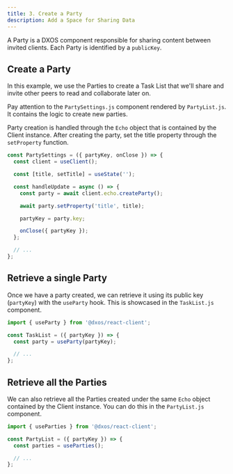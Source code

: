 ```yaml
---
title: 3. Create a Party
description: Add a Space for Sharing Data
---
```


A Party is a DXOS component responsible for sharing content between invited clients. Each Party is identified by a `publicKey`.

## Create a Party

In this example, we use the Parties to create a Task List that we'll share and invite other peers to read and collaborate later on.

Pay attention to the `PartySettings.js` component rendered by `PartyList.js`. It contains the logic to create new parties.

Party creation is handled through the `Echo` object that is contained by the Client instance. After creating the party, set the title property through the `setProperty` function.

```js
const PartySettings = ({ partyKey, onClose }) => {
  const client = useClient();

  const [title, setTitle] = useState('');

  const handleUpdate = async () => {
    const party = await client.echo.createParty();

    await party.setProperty('title', title);

    partyKey = party.key;

    onClose({ partyKey });
  };

  // ...
};
```

## Retrieve a single Party

Once we have a party created, we can retrieve it using its public key (`partyKey`) with the `useParty` hook. This is showcased in the `TaskList.js` component.

```js
import { useParty } from '@dxos/react-client';

const TaskList = ({ partyKey }) => {
  const party = useParty(partyKey);

  // ...
};
```

## Retrieve all the Parties

We can also retrieve all the Parties created under the same `Echo` object contained by the Client instance. You can do this in the `PartyList.js` component.

```js
import { useParties } from '@dxos/react-client';

const PartyList = ({ partyKey }) => {
  const parties = useParties();

  // ...
};
```
